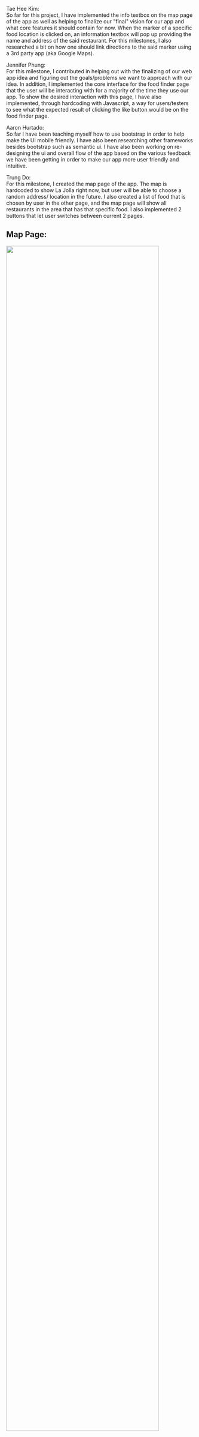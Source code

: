Tae Hee Kim:
<br> So far for this project, I have implemented the info textbox on the map page of the app as well as helping to finalize our 
"final" vision for our app and what core features it should contain for now.
When the marker of a specific food location is clicked on, an information textbox will pop up providing the name 
and address of the said restaurant. For this milestones, I also researched a bit on how one should link directions to the said marker using 
a 3rd party app (aka Google Maps).<br>

Jennifer Phung:
<br>
For this milestone, I contributed in helping out with the finalizing of our web app idea and figuring out the goals/problems we want to approach with our idea. In addition, I implemented the core interface for the food finder page that the user will be interacting with for a majority of the time they use our app. To show the desired interaction with this page, I have also implemented, through hardcoding with Javascript, a way for users/testers to see what the expected result of clicking the like button would be on the food finder page.<br>

Aaron Hurtado:
<br> So far I have been teaching myself how to use bootstrap in order to help make the UI mobile friendly. I have also been researching other frameworks besides bootstrap such as semantic ui. I have also been working on re-designing the ui and overall flow of the app based on the various feedback we have been getting in order to make our app more user friendly and intuitive. <br>

Trung Do:
<br> For this milestone, I created the map page of the app. The map is hardcoded to show La Jolla right now, but user will be able to choose a random address/ location in the future. I also created a list of food that is chosen by user in the other page, and the map page will show all restaurants in the area that has that specific food. I also implemented 2 buttons that let user switches between current 2 pages. </br>


<h2>Map Page:</h2>
<img src="https://cloud.githubusercontent.com/assets/16699899/25457439/3201164a-2a8b-11e7-9fd2-2b18d0fa914f.png" width="90%"></img> 
<br>
<h2>Food Finder Page:</h2>
<img src="https://cloud.githubusercontent.com/assets/16699899/25457433/267ff642-2a8b-11e7-89dc-bb47c1afa664.png" width="90%"></img> 
